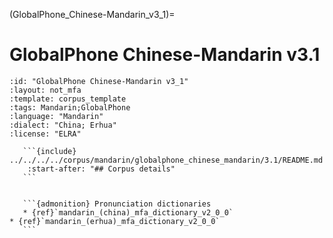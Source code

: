 
(GlobalPhone_Chinese-Mandarin_v3_1)=
# GlobalPhone Chinese-Mandarin v3.1

``````{corpus} GlobalPhone Chinese-Mandarin v3.1
:id: "GlobalPhone Chinese-Mandarin v3_1"
:layout: not_mfa
:template: corpus_template
:tags: Mandarin;GlobalPhone
:language: "Mandarin"
:dialect: "China; Erhua"
:license: "ELRA"

   ```{include} ../../../../corpus/mandarin/globalphone_chinese_mandarin/3.1/README.md
    :start-after: "## Corpus details"
   ```


   ```{admonition} Pronunciation dictionaries
   * {ref}`mandarin_(china)_mfa_dictionary_v2_0_0`
* {ref}`mandarin_(erhua)_mfa_dictionary_v2_0_0`
   ```
``````
